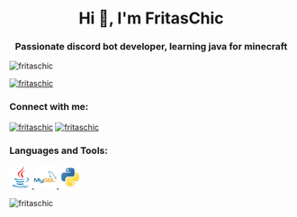 <h1 align="center">Hi 👋, I'm FritasChic</h1>
<h3 align="center">Passionate discord bot developer, learning java for minecraft</h3>

<p align="left"> <img src="https://komarev.com/ghpvc/?username=fritaschic&label=Profile%20views&color=0e75b6&style=flat" alt="fritaschic" /> </p>

<p align="left"> <a href="https://github.com/ryo-ma/github-profile-trophy"><img src="https://github-profile-trophy.vercel.app/?username=fritaschic" alt="fritaschic" /></a> </p>

<h3 align="left">Connect with me:</h3>
<p align="left">
<a href="https://twitter.com/fritaschic" target="blank"><img align="center" src="https://raw.githubusercontent.com/rahuldkjain/github-profile-readme-generator/master/src/images/icons/Social/twitter.svg" alt="fritaschic" height="30" width="40" /></a>
<a href="https://www.youtube.com/@FritasChic" target="blank"><img align="center" src="https://raw.githubusercontent.com/rahuldkjain/github-profile-readme-generator/master/src/images/icons/Social/youtube.svg" alt="fritaschic" height="30" width="40" /></a>
</p>

<h3 align="left">Languages and Tools:</h3>
<p align="left"> <a href="https://www.java.com" target="_blank" rel="noreferrer"> <img src="https://raw.githubusercontent.com/devicons/devicon/master/icons/java/java-original.svg" alt="java" width="40" height="40"/> </a> <a href="https://www.mysql.com/" target="_blank" rel="noreferrer"> <img src="https://raw.githubusercontent.com/devicons/devicon/master/icons/mysql/mysql-original-wordmark.svg" alt="mysql" width="40" height="40"/> </a> <a href="https://www.python.org" target="_blank" rel="noreferrer"> <img src="https://raw.githubusercontent.com/devicons/devicon/master/icons/python/python-original.svg" alt="python" width="40" height="40"/> </a> </p>

<p><img align="center" src="https://github-readme-stats.vercel.app/api/top-langs?username=fritaschic&show_icons=true&locale=en&layout=compact" alt="fritaschic" /></p>
